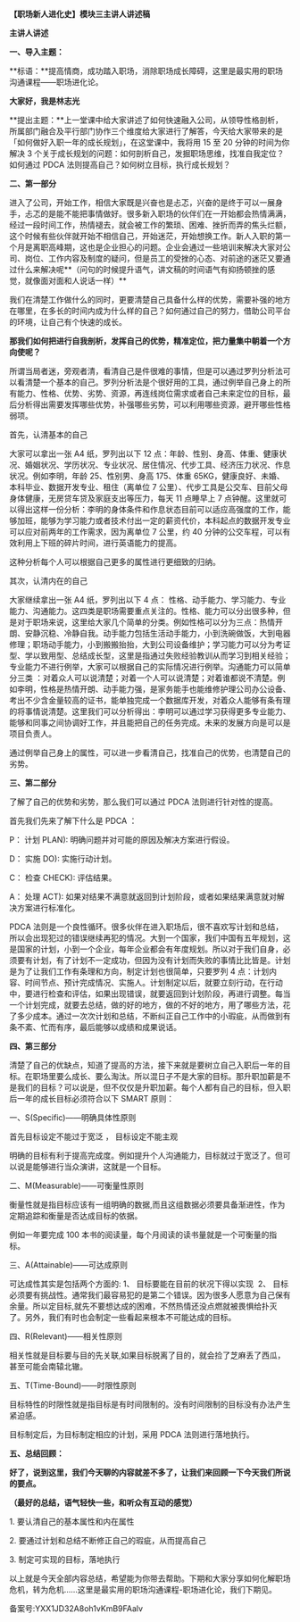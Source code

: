 **【职场新人进化史】模块三主讲人讲述稿**

**主讲人讲述**

**一、导入主题：**

**标语：**提高情商，成功踏入职场，消除职场成长障碍，这里是最实用的职场沟通课程——职场进化论。

**大家好，我是林志光**

**提出主题：**上一堂课中给大家讲述了如何快速融入公司，从领导性格剖析，所属部门融合及平行部门协作三个维度给大家进行了解答，今天给大家带来的是「如何做好入职一年的成长规划」，在这堂课中，我将用 15 至 20 分钟的时间为你解决 3 个关于成长规划的问题：如何剖析自己，发掘职场思维，找准自我定位？如何通过 PDCA 法则提高自己？如何树立目标，执行成长规划？

**二、第一部分**

进入了公司，开始工作，相信大家既是兴奋也是忐忑，兴奋的是终于可以一展身手，忐忑的是能不能把事情做好。很多新入职场的伙伴们在一开始都会热情满满，经过一段时间工作，热情褪去，就会被工作的繁琐、困难、挫折而弄的焦头烂额，这个时候有些伙伴就开始不相信自己，开始迷茫，开始想换工作。新人入职的第一个月是离职高峰期，这也是企业担心的问题。企业会通过一些培训来解决大家对公司、岗位、工作内容及制度的疑问，但是员工的受挫的心态、对前途的迷茫又要通过什么来解决呢**（问句的时候提升语气，讲文稿的时间语气有抑扬顿挫的感觉，就像面对面和人说话一样）**

我们在清楚工作做什么的同时，更要清楚自己具备什么样的优势，需要补强的地方在哪里，在多长的时间内成为什么样的自己？如何通过自己的努力，借助公司平台的环境，让自己有个快速的成长。

**那我们如何把进行自我剖析，发挥自己的优势，精准定位，把力量集中朝着一个方向使呢？**

所谓当局者迷，旁观者清，看清自己是件很难的事情，但是可以通过罗列分析法可以看清楚一个基本的自己。罗列分析法是个很好用的工具，通过例举自己身上的所有能力、性格、优势、劣势、资源，再连线岗位需求或者自己未来定位的目标，最后分析得出需要发挥哪些优势，补强哪些劣势，可以利用哪些资源，避开哪些性格弱项。

首先，认清基本的自己

大家可以拿出一张 A4 纸，罗列出以下 12 点：年龄、性别、身高、体重、健康状况、婚姻状况、学历状况、专业状况、居住情况、代步工具、经济压力状况、作息状况。例如李明，年龄 25、性别男、身高 175、体重 65KG，健康良好、未婚、本科毕业、数据开发专业、租住（离单位 7 公里）、代步工具是公交车、目前父母身体健康，无房贷车贷及家庭支出等压力，每天 11 点睡早上 7 点钟醒。这里就可以得出这样一份分析：李明的身体条件和作息状态目前可以适应高强度的工作，能够加班，能够为学习能力或者技术付出一定的薪资代价，本科起点的数据开发专业可以应对前两年的工作需求，因为离单位 7 公里，约 40 分钟的公交车程，可以有效利用上下班的碎片时间，进行英语能力的提高。

这种分析每个人可以根据自己更多的属性进行更细致的归纳。

其次，认清内在的自己

大家继续拿出一张 A4 纸，罗列出以下 4 点： 性格、动手能力、学习能力、专业能力、沟通能力。这四类是职场需要重点关注的。性格、能力可以分出很多种，但是对于职场来说，这里给大家几个简单的分类。例如性格可以分为三点：热情开朗、安静沉稳、冷静自我。动手能力包括生活动手能力，小到洗碗做饭，大到电器修理；职场动手能力，小到搬搬抬抬，大到公司设备维护；学习能力可以分为考证型、学以致用型、总结成长型，这里是指通过失败经验教训从而学习到相关经验；专业能力不进行例举，大家可以根据自己的实际情况进行例举。沟通能力可以简单分三类 ：对着众人可以说清楚；对着一个人可以说清楚；对着谁都说不清楚。例如李明，性格是热情开朗、动手能力强，是家务能手也能维修护理公司办公设备、考出不少含金量较高的证书，能单独完成一个数据库开发，对着众人能够有条有理的将事情说清楚。这里我们可以分析得出：李明可以通过学习获得更多专业能力、能够和同事之间协调好工作，并且能把自己的任务完成。未来的发展方向是可以是项目负责人。

通过例举自己身上的属性，可以进一步看清自己，找准自己的优势，也清楚自己的劣势。

**三、第二部分**

了解了自己的优势和劣势，那么我们可以通过 PDCA 法则进行针对性的提高。

首先我们先来了解下什么是 PDCA ：

P： 计划 PLAN\): 明确问题并对可能的原因及解决方案进行假设。

D： 实施 DO\): 实施行动计划。

C： 检查 CHECK\): 评估结果。

A： 处理 ACT\): 如果对结果不满意就返回到计划阶段，或者如果结果满意就对解决方案进行标准化。

PDCA 法则是一个良性循环。很多伙伴在进入职场后，很不喜欢写计划和总结，所以会出现犯过的错误继续再犯的情况。大到一个国家，我们中国有五年规划，这是国家的计划，小到一个企业，每年企业都会有年度规划。所以对于我们自身，必须要有计划，有了计划不一定成功，但因为没有计划而失败的事情比比皆是。计划是为了让我们工作有条理和方向，制定计划也很简单，只要罗列 4 点：计划内容、时间节点、预计完成情况、实施人。计划制定以后，就要立刻行动，在行动中，要进行检查和评估，如果出现错误，就要返回到计划阶段，再进行调整。每当一个计划完成，就要去总结，做的好的地方，做的不好的地方，用了哪些方法，花了多少成本。通过一次次计划和总结，不断纠正自己工作中的小瑕疵，从而做到有条不紊、忙而有序，最后能够以成绩和成果说话。

**四、第三部分**

清楚了自己的优缺点，知道了提高的方法，接下来就是要树立自己入职后一年的目标。在职场里要么成长、要么淘汰。所以混日子不是大家的目标。那升职加薪是不是我们的目标？可以说是，但不仅仅是升职加薪。每个人都有自己的目标，但入职后一年的成长目标必须符合以下 SMART 原则：

一、S\(Specific\)——明确具体性原则

首先目标设定不能过于宽泛 ， 目标设定不能主观

明确的目标有利于提高完成度。例如提升个人沟通能力，目标就过于宽泛了。但可以说是能够进行当众演讲，这就是一个目标。

二、M\(Measurable\)——可衡量性原则

衡量性就是指目标应该有一组明确的数据,而且这组数据必须要具备渐进性，作为定期追踪和衡量是否达成目标的依据。

例如一年要完成 100 本书的阅读量，每个月阅读的读书量就是一个可衡量的指标。

三、A\(Attainable\)——可达成原则

可达成性其实是包括两个方面的: 1、 目标要能在目前的状况下得以实现  2、 目标必须要有挑战性。通常我们最容易犯的是第二个错误。因为很多人愿意为自己保有余量。所以定目标,就先不要想达成的困难，不然热情还没点燃就被畏惧给扑灭了。另外，我们有时也会制定一些看起来根本不可能达成的目标。

四、R\(Relevant\)——相关性原则

相关性就是目标要与目的先关联,如果目标脱离了目的，就会捡了芝麻丢了西瓜，甚至可能会南辕北辙。

五、T\(Time-Bound\)——时限性原则

目标特性的时限性就是指目标是有时间限制的。没有时间限制的目标没有办法产生紧迫感。

目标制定后，为目标制定相应的计划，采用 PDCA 法则进行落地执行。

**五、总结回顾：**

**好了，说到这里，我们今天聊的内容就差不多了，让我们来回顾一下今天我们所说的要点。**

**（最好的总结，语气轻快一些，和听众有互动的感觉）**

1\. 要认清自己的基本属性和内在属性

2\. 要通过计划和总结不断修正自己的瑕疵，从而提高自己

3\. 制定可实现的目标，落地执行

以上就是今天全部内容总结，希望能为你带去帮助。下期和大家分享如何化解职场危机，转为危机……这里是最实用的职场沟通课程-职场进化论，我们下期见。

备案号:YXX1JD32A8oh1vKmB9FAalv